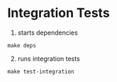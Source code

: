 # Integration Tests


1. starts dependencies

```shell
make deps
```

2. runs integration tests

```shell
make test-integration
```
